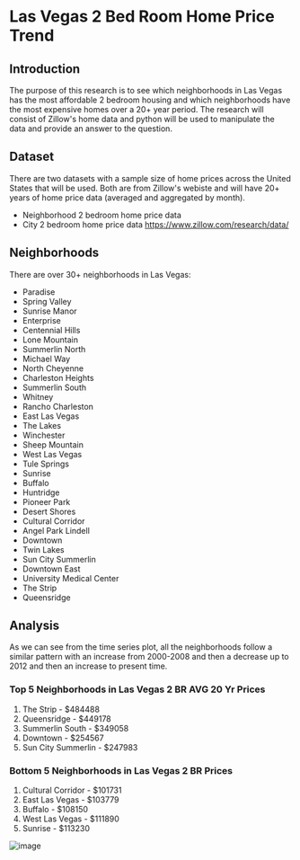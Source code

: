 # Las Vegas 2 Bed Room Home Price Trend

## Introduction
The purpose of this research is to see which neighborhoods in Las Vegas has the most affordable 2 bedroom housing and which neighborhoods have the most expensive homes over a 20+ year period. The research will consist of Zillow's home data and python will be used to manipulate the data and provide an answer to the question.

## Dataset
There are two datasets with a sample size of home prices across the United States that will be used. Both are from Zillow's webiste and will have 20+ years of home price data (averaged and aggregated by month). 
* Neighborhood 2 bedroom home price data
* City 2 bedroom home price data
https://www.zillow.com/research/data/

## Neighborhoods
There are over 30+ neighborhoods in Las Vegas:
* Paradise
* Spring Valley
* Sunrise Manor
* Enterprise
* Centennial Hills
* Lone Mountain
* Summerlin North
* Michael Way
* North Cheyenne
* Charleston Heights
* Summerlin South
* Whitney
* Rancho Charleston
* East Las Vegas
* The Lakes
* Winchester
* Sheep Mountain
* West Las Vegas
* Tule Springs
* Sunrise
* Buffalo
* Huntridge
* Pioneer Park
* Desert Shores
* Cultural Corridor
* Angel Park Lindell
* Downtown
* Twin Lakes
* Sun City Summerlin
* Downtown East
* University Medical Center
* The Strip
* Queensridge

## Analysis

As we can see from the time series plot, all the neighborhoods follow a similar pattern with an increase from 2000-2008 and then a decrease up to 2012 and then an increase to present time. 

### Top 5 Neighborhoods in Las Vegas 2 BR AVG 20 Yr Prices
1. The Strip - $484488
2. Queensridge - $449178
3. Summerlin South - $349058
4. Downtown - $254567
5. Sun City Summerlin - $247983

### Bottom 5 Neighborhoods in Las Vegas 2 BR Prices 
1. Cultural Corridor - $101731
2. East Las Vegas - $103779
3. Buffalo - $108150
4. West Las Vegas - $111890
5. Sunrise - $113230

![image](https://github.com/dyoon11/Las-Vegas-2BR-Home-Prices-Trend/assets/147287123/3d56b1fa-2693-41a6-946b-7b8352204c95)

